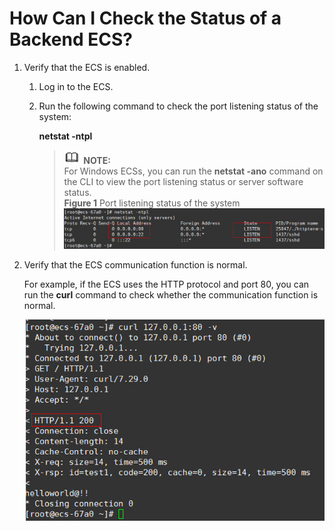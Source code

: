 # How Can I Check the Status of a Backend ECS?<a name="EN-US_TOPIC_0115500498"></a>

1.  Verify that the ECS is enabled.
    1.  Log in to the ECS.
    2.  Run the following command to check the port listening status of the system:

        **netstat -ntpl**

        >![](public_sys-resources/icon-note.gif) **NOTE:**   
        >For Windows ECSs, you can run the  **netstat -ano**  command on the CLI to view the port listening status or server software status.  
        >**Figure  1**  Port listening status of the system<a name="en-us_topic_0101328255_fig4990866211124"></a>    
        >![](figures/port-listening-status-of-the-system.jpg "port-listening-status-of-the-system")  


2.  Verify that the ECS communication function is normal.

    For example, if the ECS uses the HTTP protocol and port 80, you can run the  **curl**  command to check whether the communication function is normal.

    ![](figures/iaas-image-ddfe20e6-23d3-4702-9465-b417b2284703.jpg)


